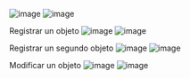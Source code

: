 ![image](https://github.com/user-attachments/assets/e90cb99a-dfb9-4e38-8e36-432345078396)
![image](https://github.com/user-attachments/assets/e83aa677-3347-4a9b-ace0-ef1a6b19efd0)


Registrar un objeto
![image](https://github.com/user-attachments/assets/a4f2fa95-c7de-4770-b1c9-3a4da170c5ff)
![image](https://github.com/user-attachments/assets/60cc941f-400e-49fa-936c-35d674d54b24)


Registrar un segundo objeto
![image](https://github.com/user-attachments/assets/0136f97f-43e0-4787-aac6-58eb92496cf8)
![image](https://github.com/user-attachments/assets/36645603-bb1c-4ed2-b9cc-63df8fc3861d)


Modificar un objeto
![image](https://github.com/user-attachments/assets/22366769-0054-46c5-847b-b780f41f7f91)
![image](https://github.com/user-attachments/assets/fe22666d-67cb-49b8-859f-4c7747e2d26e)
